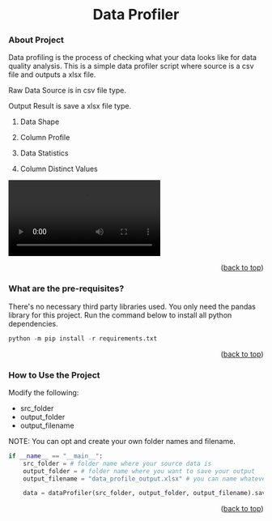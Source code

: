 <!-- PROJECT LOGO -->
<br />
<div align="center">
<h1 align="center">Data Profiler</h1>
</div>


<!-- ABOUT PROJECT -->
### About Project

Data profiling is the process of checking what your data looks like for data quality analysis. This is a simple data profiler script where source is a csv file and outputs a xlsx file.

Raw Data Source is in csv file type.

Output Result is save a xlsx file type.

1. Data Shape

2. Column Profile

3. Data Statistics

4. Column Distinct Values

![Here's how to run the script](https://github.com/ojudz08/AutomationProjects/blob/main/data_profiling/img/data_profiler_v0.mp4?raw=true)


<p align="right">(<a href="#top">back to top</a>)</p>

### What are the pre-requisites?

There's no necessary third party libraries used. You only need the pandas library for this project. Run the command below to install all python dependencies.

```Python
python -m pip install -r requirements.txt
```



<p align="right">(<a href="#top">back to top</a>)</p>

### How to Use the Project

Modify the following:
- src_folder
- output_folder
- output_filename

NOTE: You can opt and create your own folder names and filename.

```Python
if __name__ == "__main__":
    src_folder = # folder name where your source data is
    output_folder = # folder name where you want to save your output
    output_filename = "data_profile_output.xlsx" # you can name whatever your output file name is

    data = dataProfiler(src_folder, output_folder, output_filename).saveResultToExcel()   

```
<p align="right">(<a href="#top">back to top</a>)</p>


